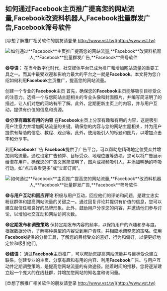 ## **如何通过**Facebook**主页推广提高您的网站流量,**Facebook**改资料机器人,**Facebook**批量群发广告,**Facebook**筛号软件**

[😍想了解推广相关软件的朋友请登录 http://www.vst.tw](http://www.vst.tw)

 <center><img src="https://vst.tw/MP4/tuiguang/png/1.png" alt="如何通过**Facebook**主页推广提高您的网站流量,**Facebook**改资料机器人,**Facebook**批量群发广告,**Facebook**筛号软件"></center>

**😄导语：**
在当今数字化时代，社交媒体平台已成为推广和增加网站流量的重要工具之一。而其中最受欢迎和影响力最大的平台之一就是**Facebook**。本文将为您介绍如何利用**Facebook**主页推广，提高您的网站流量。

创建一个专业的**Facebook**主页
首先，确保您的**Facebook**主页能够吸引目标受众的注意力。选择一个与您网站主题相关的专业头像和封面照片，并编写简洁明了的描述，让人们对您的网站有所了解。此外，定期更新主页上的内容，并与用户互动，提供有价值的信息和资源。

**😄分享有趣和有用的内容**
在**Facebook**主页上分享有趣和有用的内容，这是吸引用户注意力并增加网站流量的关键。确保您的内容与您的网站主题相关，并为用户提供有帮助的信息、教程、观点等。此外，使用吸引人的标题和图片，以增加点击率和分享率。

利用**Facebook**广告
**Facebook**提供了广告平台，可以帮助您精确地定位受众并增加网站流量。通过设定广告预算、目标受众、地理位置等选项，您可以将广告展示给潜在用户。确保您的广告文案简洁明了，图片或视频吸引人，并添加明确的呼吸行动，如“点击查看更多”或“立即订阅”。

 <center><img src="https://vst.tw/MP4/tuiguang/png/1.png" alt="如何通过**Facebook**主页推广提高您的网站流量,**Facebook**改资料机器人,**Facebook**批量群发广告,**Facebook**筛号软件"></center>

**😄与用户互动和回应评论**
积极与用户互动，回应他们的评论和问题，是建立忠实粉丝群体和提高网站流量的关键之一。通过回复评论并提供有价值的信息，您可以建立起信任和良好的品牌形象。此外，鼓励用户分享您的内容，并邀请他们参与讨论，以增加社交互动和网站访问次数。

**😄定期发布和调整策略**
保持定期发布内容的频率，以保持用户的兴趣和参与度。根据数据分析，了解哪种类型的内容受到用户青睐，并相应地调整您的策略。使用**Facebook**提供的分析工具，了解您的目标受众的喜好、行为和偏好，以便更好地定位和吸引他们。

**😄结语：**
通过**Facebook**主页推广，可以帮助您提高网站流量并与目标受众建立联系。创建专业的主页、分享有趣和有用的内容、利用**Facebook**广告、与用户互动并定期调整策略，是提高您网站流量的有效途径。随着时间的推移，您将逐渐建立起一个庞大的在线社群，并增加您网站的知名度和访问量。

[😍想了解推广相关软件的朋友请登录 http://www.vst.tw](http://www.vst.tw)



